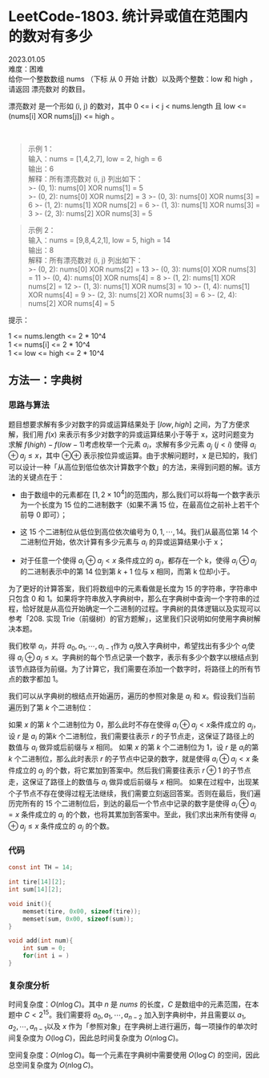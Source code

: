 # LeetCode-1803. 统计异或值在范围内的数对有多少    
2023.01.05  
难度：困难  
给你一个整数数组 nums （下标 从 0 开始 计数）以及两个整数：low 和 high ，请返回 漂亮数对 的数目。

漂亮数对 是一个形如 (i, j) 的数对，其中 0 <= i < j < nums.length 且 low <= (nums[i] XOR nums[j]) <= high 。

 
>示例 1：  
输入：nums = [1,4,2,7], low = 2, high = 6  
输出：6  
解释：所有漂亮数对 (i, j) 列出如下：  
    >- (0, 1): nums[0] XOR nums[1] = 5   
    >- (0, 2): nums[0] XOR nums[2] = 3
    >- (0, 3): nums[0] XOR nums[3] = 6
    >- (1, 2): nums[1] XOR nums[2] = 6
    >- (1, 3): nums[1] XOR nums[3] = 3
    >- (2, 3): nums[2] XOR nums[3] = 5

>示例 2：  
输入：nums = [9,8,4,2,1], low = 5, high = 14  
输出：8  
解释：所有漂亮数对 (i, j) 列出如下：    
    >- (0, 2): nums[0] XOR nums[2] = 13
    >- (0, 3): nums[0] XOR nums[3] = 11
    >- (0, 4): nums[0] XOR nums[4] = 8
    >- (1, 2): nums[1] XOR nums[2] = 12
    >- (1, 3): nums[1] XOR nums[3] = 10
    >- (1, 4): nums[1] XOR nums[4] = 9
    >- (2, 3): nums[2] XOR nums[3] = 6
    >- (2, 4): nums[2] XOR nums[4] = 5
 

提示：

1 <= nums.length <= 2 * 10^4  
1 <= nums[i] <= 2 * 10^4  
1 <= low <= high <= 2 * 10^4

## 方法一：字典树
### 思路与算法

题目想要求解有多少对数字的异或运算结果处于 $[\textit{low}, \textit{high}]$ 之间，为了方便求解，我们用 $\textit{f}(x)$ 来表示有多少对数字的异或运算结果小于等于 x，这时问题变为求解 $f(\textit{high}) - f(\textit{low} - 1)$考虑枚举一个元素 $a_i$，求解有多少元素 $a_j~(j\lt i)$ 使得 $a_i \oplus a_j \le x$，其中 $\oplus⊕$ 表示按位异或运算。由于求解问题时，x 是已知的，我们可以设计一种「从高位到低位依次计算数字个数」的方法，来得到问题的解。该方法的关键点在于：

- 由于数组中的元素都在 $[1, 2\times 10^4]$的范围内，那么我们可以将每一个数字表示为一个长度为 15 位的二进制数字（如果不满 15 位，在最高位之前补上若干个前导 0 即可）；
  
- 这 15 个二进制位从低位到高位依次编号为 $0,1,\cdots,14$。我们从最高位第 14 个二进制位开始，依次计算有多少元素与 $a_i$ 的异或运算结果小于 x；

- 对于任意一个使得 $a_i \oplus a_j \lt x$ 条件成立的 $a_j$，都存在一个 k，使得 $a_i \oplus a_j$的二进制表示中的第 14 位到第 $k + 1$ 位与 x 相同，而第 k 位却小于。 

为了更好的计算答案，我们将数组中的元素看做是长度为 15 的字符串，字符串中只包含 0 和 1。如果将字符串放入字典树中，那么在字典树中查询一个字符串的过程，恰好就是从高位开始确定一个二进制的过程。字典树的具体逻辑以及实现可以参考「208. 实现 Trie（前缀树）的官方题解」，这里我们只说明如何使用字典树解决本题。

我们枚举 $a_i$，并将 $a_0,a_1,\cdots,a_{i-1}$作为 $a_j$放入字典树中，希望找出有多少个 $a_j$使得 $a_i \oplus a_j \le x$。字典树的每个节点记录一个数字，表示有多少个数字以根结点到该节点路径为前缀。为了计算它，我们需要在添加一个数字时，将路径上的所有节点的数字都加 1。

我们可以从字典树的根结点开始遍历，遍历的参照对象是 $a_i$ 和 $x$。假设我们当前遍历到了第 $k$ 个二进制位：

如果 $x$ 的第 $k$ 个二进制位为 $0$，那么此时不存在使得 $a_i \oplus a_j \lt x$条件成立的 $a_j$，设 $r$ 是 $a_i$ 的第$k$ 个二进制位，我们需要往表示 $r$ 的子节点走，这保证了路径上的数值与 $a_i$ 做异或后前缀与 $x$ 相同。
如果 $x$ 的第 $k$ 个二进制位为 $1$，设 $r$ 是 $a_i$的第 $k$ 个二进制位，那么此时表示 $r$ 的子节点中记录的数字，就是使得 $a_i \oplus a_j \lt x$ 条件成立的 $a_j$ 的个数，将它累加到答案中。然后我们需要往表示 $r\oplus 1$ 的子节点走，这保证了路径上的数值与 $a_i$ 做异或后前缀与 $x$ 相同。
如果在过程中，出现某个子节点不存在使得过程无法继续，我们需要立刻返回答案。否则在最后，我们遍历完所有的 15 个二进制位后，到达的最后一个节点中记录的数字是使得 $a_i \oplus a_j = x$ 条件成立的 $a_j$ 的个数，也将其累加到答案中。至此，我们求出来所有使得 $a_i \oplus a_j \le x$ 条件成立的 $a_j$ 的个数。

### 代码

```c
const int TH = 14;

int tire[14][2];
int sum[14][2];

void init(){
    memset(tire, 0x00, sizeof(tire));
    memset(sum, 0x00, sizeof(sum));
}

void add(int num){
    int sum = 0;
    for(int i = )
}
```

### 复杂度分析

时间复杂度：$O(n\log C)$。其中 $n$ 是 $nums$ 的长度，$C$ 是数组中的元素范围，在本题中 $C \lt 2^{15}$。我们需要将 $a_0,a_1,\cdots,a_{n-2}$ 加入到字典树中，并且需要以 $a_1,a_2,\cdots,a_{n-1}$以及 $x$ 作为「参照对象」在字典树上进行遍历，每一项操作的单次时间复杂度为 $O(\log C)$，因此总时间复杂度为 $O(n\log C)$。

空间复杂度：$O(n\log C)$。每一个元素在字典树中需要使用 $O(\log C)$ 的空间，因此总空间复杂度为 $O(n\log C)$。







